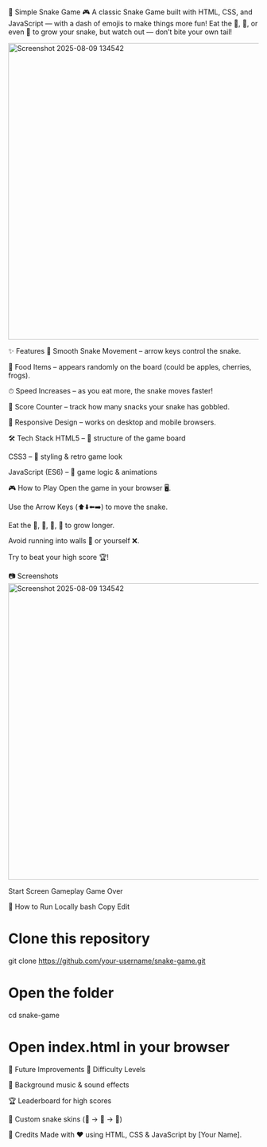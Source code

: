 🐍 Simple Snake Game 🎮
A classic Snake Game built with HTML, CSS, and JavaScript — with a dash of emojis to make things more fun!
Eat the 🍎, 🥕, or even 🐸 to grow your snake, but watch out — don’t bite your own tail!

<img width="1020" height="596" alt="Screenshot 2025-08-09 134542" src="https://github.com/user-attachments/assets/882fe6b6-3d1d-4494-bfbd-b3da1219b0ec" />


✨ Features
🐍 Smooth Snake Movement – arrow keys control the snake.

🍏 Food Items – appears randomly on the board (could be apples, cherries, frogs).

⏱ Speed Increases – as you eat more, the snake moves faster!

💯 Score Counter – track how many snacks your snake has gobbled.

📱 Responsive Design – works on desktop and mobile browsers.

🛠️ Tech Stack
HTML5 – 🎯 structure of the game board

CSS3 – 🎨 styling & retro game look

JavaScript (ES6) – 🧠 game logic & animations

🎮 How to Play
Open the game in your browser 🖥️.

Use the Arrow Keys (⬆️⬇️⬅️➡️) to move the snake.

Eat the 🍎, 🍓, 🥕, 🐸 to grow longer.

Avoid running into walls 🧱 or yourself ❌.

Try to beat your high score 🏆!

📷 Screenshots
<img width="1020" height="596" alt="Screenshot 2025-08-09 134542" src="https://github.com/user-attachments/assets/d09c8557-9ad3-4c58-aa9f-3b973af260ad" />

Start Screen	Gameplay	Game Over

🚀 How to Run Locally
bash
Copy
Edit
# Clone this repository
git clone https://github.com/your-username/snake-game.git

# Open the folder
cd snake-game

# Open index.html in your browser
📌 Future Improvements
🐢 Difficulty Levels

🎵 Background music & sound effects

🏆 Leaderboard for high scores

🎨 Custom snake skins (🐍 → 🐉 → 🦎)

💖 Credits
Made with ❤️ using HTML, CSS & JavaScript by [Your Name].
